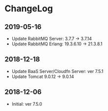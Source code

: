 # ChangeLog

## 2019-05-16

* Update RabbitMQ Server: 3.7.7 -> 3.7.14
* Update RabbitMQ Erlang: 19.3.6.10 -> 21.3.8.1

## 2018-12-18

* Update BaaS Server/Cloudfn Server: ver 7.5.1
* Update Tomcat 9.0.12 -> 9.0.14

## 2018-12-06

* Initial: ver 7.5.0
